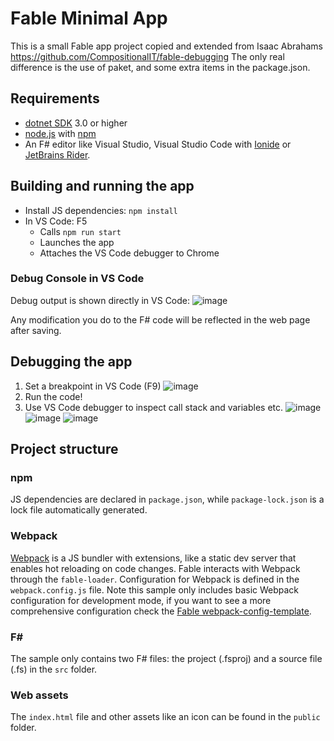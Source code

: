 # Fable Minimal App


This is a small Fable app project copied and extended from Isaac Abrahams https://github.com/CompositionalIT/fable-debugging
The only real difference is the use of paket, and some extra items in the package.json.
## Requirements

* [dotnet SDK](https://www.microsoft.com/net/download/core) 3.0 or higher
* [node.js](https://nodejs.org) with [npm](https://www.npmjs.com/)
* An F# editor like Visual Studio, Visual Studio Code with [Ionide](http://ionide.io/) or [JetBrains Rider](https://www.jetbrains.com/rider/).

## Building and running the app

* Install JS dependencies: `npm install`
* In VS Code: F5
  * Calls `npm run start`
  * Launches the app
  * Attaches the VS Code debugger to Chrome

### Debug Console in VS Code
Debug output is shown directly in VS Code:
![image](https://user-images.githubusercontent.com/1781813/86228910-46c11d80-bb8f-11ea-9709-410f2aec56ee.png)

Any modification you do to the F# code will be reflected in the web page after saving.

## Debugging the app

1. Set a breakpoint in VS Code (F9)
![image](https://user-images.githubusercontent.com/1781813/86229043-72dc9e80-bb8f-11ea-99e3-f88628861d04.png)
2. Run the code!
3. Use VS Code debugger to inspect call stack and variables etc.
![image](https://user-images.githubusercontent.com/1781813/86229249-bcc58480-bb8f-11ea-8aac-779b14c1c6b9.png)
![image](https://user-images.githubusercontent.com/1781813/86229276-c51dbf80-bb8f-11ea-8914-835af77e3d0c.png)
![image](https://user-images.githubusercontent.com/1781813/86229317-d070eb00-bb8f-11ea-8844-038975aa0948.png)

## Project structure

### npm

JS dependencies are declared in `package.json`, while `package-lock.json` is a lock file automatically generated.

### Webpack

[Webpack](https://webpack.js.org) is a JS bundler with extensions, like a static dev server that enables hot reloading on code changes. Fable interacts with Webpack through the `fable-loader`. Configuration for Webpack is defined in the `webpack.config.js` file. Note this sample only includes basic Webpack configuration for development mode, if you want to see a more comprehensive configuration check the [Fable webpack-config-template](https://github.com/fable-compiler/webpack-config-template/blob/master/webpack.config.js).

### F#

The sample only contains two F# files: the project (.fsproj) and a source file (.fs) in the `src` folder.

### Web assets

The `index.html` file and other assets like an icon can be found in the `public` folder.
